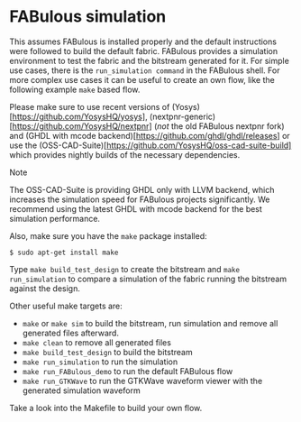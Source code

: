 # FABulous simulation

This assumes FABulous is installed properly and the default instructions were followed to build the default fabric.
FABulous provides a simulation environment to test the fabric and the bitstream generated for it.
For simple use cases, there is the `run_simulation command` in the FABulous shell.
For more complex use cases it can be useful to create an own flow, like the following example `make` based flow.

Please make sure to use recent versions of (Yosys)[https://github.com/YosysHQ/yosys], (nextpnr-generic)[https://github.com/YosysHQ/nextpnr] (_not_ the old FABulous nextpnr fork)
and (GHDL with mcode backend)[https://github.com/ghdl/ghdl/releases] or use the (OSS-CAD-Suite)[https://github.com/YosysHQ/oss-cad-suite-build] which provides nightly builds of the necessary dependencies.

> [!NOTE]
>
>The OSS-CAD-Suite is providing GHDL only with LLVM backend, which increases the simulation speed for FABulous projects significantly.
>We recommend using the latest GHDL with mcode backend for the best simulation performance.

Also, make sure you have the `make` package installed:
```
$ sudo apt-get install make
```

Type `make build_test_design` to create the bitstream and `make run_simulation` to compare a simulation
of the fabric running the bitstream against the design.

Other useful make targets are:
- `make` or `make sim` to build the bitstream, run simulation and remove all generated files afterward.
- `make clean` to remove all generated files
- `make build_test_design` to build the bitstream
- `make run_simulation` to run the simulation
- `make run_FABulous_demo` to run the default FABulous flow
- `make run_GTKWave` to run the GTKWave waveform viewer with the generated simulation waveform

Take a look into the Makefile to build your own flow.
